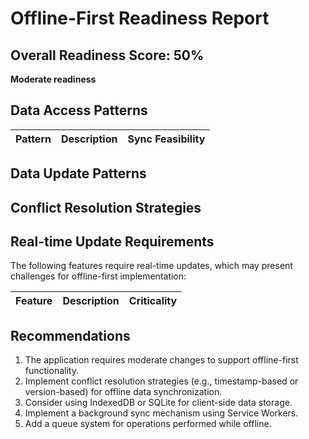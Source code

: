 # Offline-First Readiness Report

## Overall Readiness Score: 50%

**Moderate readiness**

## Data Access Patterns

| Pattern | Description | Sync Feasibility |
|---------|-------------|-----------------|

## Data Update Patterns


## Conflict Resolution Strategies

## Real-time Update Requirements

The following features require real-time updates, which may present challenges for offline-first implementation:

| Feature | Description | Criticality |
|---------|-------------|------------|

## Recommendations

 1. The application requires moderate changes to support offline-first functionality.
 2. Implement conflict resolution strategies (e.g., timestamp-based or version-based) for offline data synchronization.
 3. Consider using IndexedDB or SQLite for client-side data storage.
 4. Implement a background sync mechanism using Service Workers.
 5. Add a queue system for operations performed while offline.

